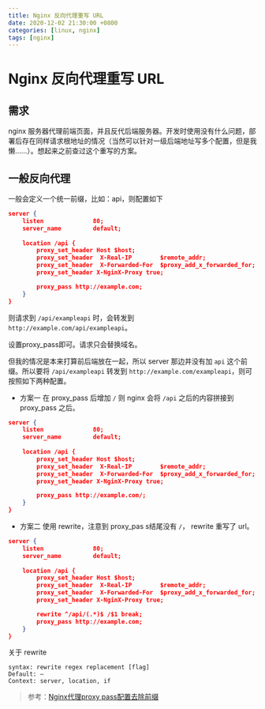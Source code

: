 ```yaml
---
title: Nginx 反向代理重写 URL
date: 2020-12-02 21:30:00 +0800
categories: [linux, nginx]
tags: [nginx]
---
```


# Nginx 反向代理重写 URL 

## 需求

nginx 服务器代理前端页面，并且反代后端服务器。开发时使用没有什么问题，部署后存在同样请求根地址的情况（当然可以针对一级后端地址写多个配置，但是我懒……）。想起来之前查过这个重写的方案。

## 一般反向代理

一般会定义一个统一前缀，比如：api，则配置如下
```json
server {
    listen              80;
    server_name         default;
    
    location /api {
        proxy_set_header Host $host;
        proxy_set_header  X-Real-IP        $remote_addr;
        proxy_set_header  X-Forwarded-For  $proxy_add_x_forwarded_for;
        proxy_set_header X-NginX-Proxy true;

        proxy_pass http://example.com;
    }
}
```
则请求到 ```/api/exampleapi``` 时，会转发到 ```http://example.com/api/exampleapi```。

设置proxy_pass即可。请求只会替换域名。

但我的情况是本来打算前后端放在一起，所以 server 那边并没有加 ```api``` 这个前缀。所以要将 ```/api/exampleapi``` 转发到 ```http://example.com/exampleapi```，则可按照如下两种配置。
* 方案一 在 proxy_pass 后增加 ```/``` 则 nginx 会将 ```/api``` 之后的内容拼接到 proxy_pass 之后。
```json
server {
    listen              80;
    server_name         default;
    
    location /api {
        proxy_set_header Host $host;
        proxy_set_header  X-Real-IP        $remote_addr;
        proxy_set_header  X-Forwarded-For  $proxy_add_x_forwarded_for;
        proxy_set_header X-NginX-Proxy true;

        proxy_pass http://example.com/;
    }
}
```
* 方案二 使用 rewrite，注意到 proxy_pas s结尾没有 ```/```， rewrite 重写了 url。
```json
server {
    listen              80;
    server_name         default;
    
    location /api {
        proxy_set_header Host $host;
        proxy_set_header  X-Real-IP        $remote_addr;
        proxy_set_header  X-Forwarded-For  $proxy_add_x_forwarded_for;
        proxy_set_header X-NginX-Proxy true;

        rewrite ^/api/(.*)$ /$1 break;
        proxy_pass http://example.com;
    }
}
```

关于 rewrite 
```
syntax: rewrite regex replacement [flag]
Default: —
Context: server, location, if
```


> 参考：[Nginx代理proxy pass配置去除前缀](https://www.cnblogs.com/woshimrf/p/nginx-proxy-rewrite-url.html)
